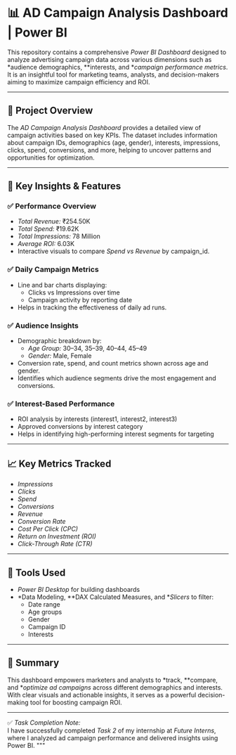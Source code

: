 # 📊 AD Campaign Analysis Dashboard | Power BI

This repository contains a comprehensive *Power BI Dashboard* designed to analyze advertising campaign data across various dimensions such as *audience demographics, **interests, and **campaign performance metrics*. It is an insightful tool for marketing teams, analysts, and decision-makers aiming to maximize campaign efficiency and ROI.

---

## 📁 Project Overview

The *AD Campaign Analysis Dashboard* provides a detailed view of campaign activities based on key KPIs. The dataset includes information about campaign IDs, demographics (age, gender), interests, impressions, clicks, spend, conversions, and more, helping to uncover patterns and opportunities for optimization.

---

## 📌 Key Insights & Features

### ✅ Performance Overview
- *Total Revenue:* ₹254.50K  
- *Total Spend:* ₹19.62K  
- *Total Impressions:* 78 Million  
- *Average ROI:* 6.03K  
- Interactive visuals to compare *Spend vs Revenue* by campaign_id.

### ✅ Daily Campaign Metrics
- Line and bar charts displaying:
  - Clicks vs Impressions over time
  - Campaign activity by reporting date
- Helps in tracking the effectiveness of daily ad runs.

### ✅ Audience Insights
- Demographic breakdown by:
  - *Age Group:* 30–34, 35–39, 40–44, 45–49  
  - *Gender:* Male, Female
- Conversion rate, spend, and count metrics shown across age and gender.
- Identifies which audience segments drive the most engagement and conversions.

### ✅ Interest-Based Performance
- ROI analysis by interests (interest1, interest2, interest3)
- Approved conversions by interest category
- Helps in identifying high-performing interest segments for targeting

---

## 📈 Key Metrics Tracked

- *Impressions*
- *Clicks*
- *Spend*
- *Conversions*
- *Revenue*
- *Conversion Rate*
- *Cost Per Click (CPC)*
- *Return on Investment (ROI)*
- *Click-Through Rate (CTR)*

---

## 🧩 Tools Used

- *Power BI Desktop* for building dashboards  
- *Data Modeling, **DAX Calculated Measures, and **Slicers* to filter:
  - Date range  
  - Age groups  
  - Gender  
  - Campaign ID  
  - Interests

---


## 🧠 Summary

This dashboard empowers marketers and analysts to *track, **compare, and **optimize ad campaigns* across different demographics and interests. With clear visuals and actionable insights, it serves as a powerful decision-making tool for boosting campaign ROI.

---


✅ *Task Completion Note:*  
I have successfully completed *Task 2* of my internship at *Future Interns*, where I analyzed ad campaign performance and delivered insights using Power BI.
"""
